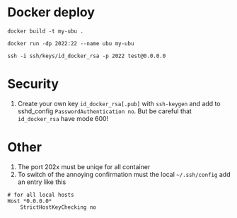 # Docker deploy
```
docker build -t my-ubu .

docker run -dp 2022:22 --name ubu my-ubu

ssh -i ssh/keys/id_docker_rsa -p 2022 test@0.0.0.0
```
# Security
1. Create your own key `id_docker_rsa[.pub]` with ```ssh-keygen``` and add to sshd_config
```PasswordAuthentication no```. But be careful that `id_docker_rsa` have mode 600!
# Other
1. The port 202x must be uniqe for all container
2. To switch of the annoying confirmation must the local `~/.ssh/config` add an entry like this
```
# for all local hosts
Host *0.0.0.0*
    StrictHostKeyChecking no

```
